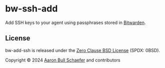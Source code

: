 # bw-ssh-add

Add SSH keys to your agent using passphrases stored in [Bitwarden][].

[Bitwarden]: https://bitwarden.com/

## License

bw-add-ssh is released under the [Zero Clause BSD License][0BSD] (SPDX: 0BSD).

Copyright &copy; 2024 [Aaron Bull Schaefer][EMAIL] and contributors

[0BSD]: https://github.com/elasticdog/bw-ssh-add/blob/main/LICENSE
[EMAIL]: mailto:aaron@elasticdog.com
